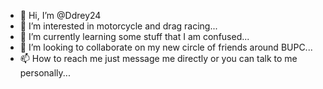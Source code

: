 - 👋 Hi, I’m @Ddrey24
- 👀 I’m interested in motorcycle and drag racing...
- 🌱 I’m currently learning some stuff that I am confused...
- 💞️ I’m looking to collaborate on my new circle of friends around BUPC...
- 📫 How to reach me just message me directly or you can talk to me personally...

<!---
Ddrey24/Ddrey24 is a ✨ special ✨ repository because its `README.md` (this file) appears on your GitHub profile.
You can click the Preview link to take a look at your changes.
--->
